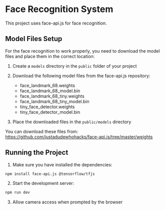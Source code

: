 
# Face Recognition System

This project uses face-api.js for face recognition.

## Model Files Setup

For the face recognition to work properly, you need to download the model files and place them in the correct location:

1. Create a `models` directory in the `public` folder of your project
2. Download the following model files from the face-api.js repository:
   - face_landmark_68.weights
   - face_landmark_68_model.bin
   - face_landmark_68_tiny.weights
   - face_landmark_68_tiny_model.bin
   - tiny_face_detector.weights
   - tiny_face_detector_model.bin

3. Place the downloaded files in the `public/models` directory

You can download these files from:
https://github.com/justadudewhohacks/face-api.js/tree/master/weights

## Running the Project

1. Make sure you have installed the dependencies:
```bash
npm install face-api.js @tensorflow/tfjs
```

2. Start the development server:
```bash
npm run dev
```

3. Allow camera access when prompted by the browser
